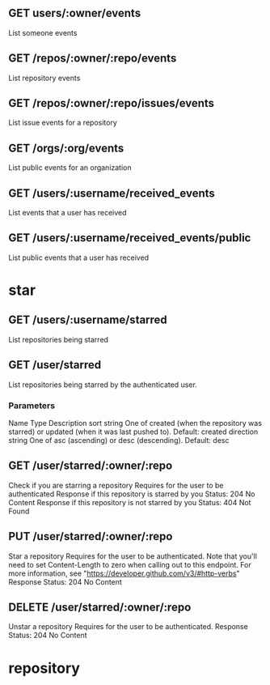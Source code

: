 ## GET users/:owner/events
List someone events
## GET /repos/:owner/:repo/events
List repository events
## GET /repos/:owner/:repo/issues/events
List issue events for a repository
## GET /orgs/:org/events
List public events for an organization
## GET /users/:username/received_events
List events that a user has received
## GET /users/:username/received_events/public
List public events that a user has received

# star
## GET /users/:username/starred
List repositories being starred
## GET /user/starred
List repositories being starred by the authenticated user.
### Parameters
Name	Type	Description
sort	string	One of created (when the repository was starred) or updated (when it was last pushed to). Default: created
direction	string	One of asc (ascending) or desc (descending). Default: desc
## GET /user/starred/:owner/:repo
Check if you are starring a repository
Requires for the user to be authenticated
Response if this repository is starred by you
Status: 204 No Content
Response if this repository is not starred by you
Status: 404 Not Found
## PUT /user/starred/:owner/:repo
Star a repository
Requires for the user to be authenticated.
Note that you'll need to set Content-Length to zero when calling out to this endpoint. For more information, see "https://developer.github.com/v3/#http-verbs"
Response
Status: 204 No Content
## DELETE /user/starred/:owner/:repo
Unstar a repository
Requires for the user to be authenticated.
Response
Status: 204 No Content
# repository
